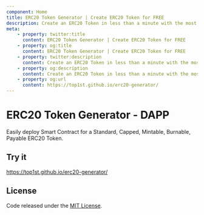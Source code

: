 ```yaml
---
component: Home
title: ERC20 Token Generator | Create ERC20 Token for FREE
description: Create an ERC20 Token in less than a minute with the most used Smart Contract Generator for ERC20 Token. No login. No setup. No coding required.
meta:
    - property: twitter:title
      content: ERC20 Token Generator | Create ERC20 Token for FREE
    - property: og:title
      content: ERC20 Token Generator | Create ERC20 Token for FREE
    - property: twitter:description
      content: Create an ERC20 Token in less than a minute with the most used Smart Contract Generator for ERC20 Token. No login. No setup. No coding required.
    - property: og:description
      content: Create an ERC20 Token in less than a minute with the most used Smart Contract Generator for ERC20 Token. No login. No setup. No coding required.
    - property: og:url
      content: https://top1st.github.io/erc20-generator/
---
```


# ERC20 Token Generator - DAPP

Easily deploy Smart Contract for a Standard, Capped, Mintable, Burnable, Payable ERC20 Token.

## Try it

https://top1st.github.io/erc20-generator/

## License

Code released under the [MIT License](https://github.com/top1st/erc20-generator/blob/master/LICENSE).
